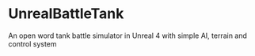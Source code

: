 # UnrealBattleTank
An open word tank battle simulator in Unreal 4 with simple AI, terrain and control system
